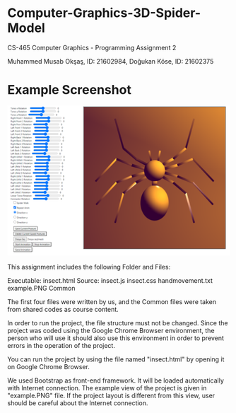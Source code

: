 # Computer-Graphics-3D-Spider-Model

CS-465 Computer Graphics - Programming Assignment 2

Muhammed Musab Okşaş, ID: 21602984, 
Doğukan Köse, ID: 21602375

# Example Screenshot

![alt text](https://github.com/kandogu/Computer-Graphics-3D-Spider-Model/blob/main/Source/example.PNG?raw=true)
<br>

This assignment includes the following Folder and Files:

Executable:
	insect.html
Source:
	insect.js
	insect.css
	handmovement.txt
	example.PNG
	Common

The first four files were written by us, and the Common files were taken from shared codes as course content.

In order to run the project, the file structure must not be changed. Since the project was coded using the Google Chrome Browser environment, the person who will use it should 
also use this environment in order to prevent errors in the operation of the project. 

You can run the project by using the file named "insect.html" by opening it on Google Chrome Browser.

We used Bootstrap as front-end framework. It will be loaded automatically with Internet connection. The example view of the project is given in "example.PNG" file. If the project 
layout is different from this view, user should be careful about the Internet connection.
